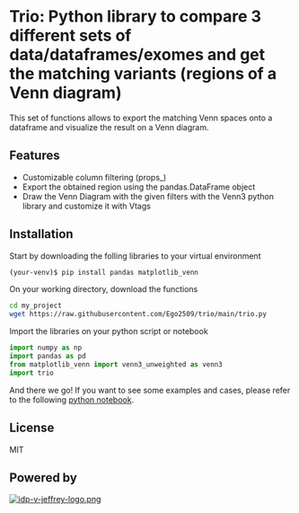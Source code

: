 
# Trio: Python library to compare 3 different sets of data/dataframes/exomes and get the matching variants (regions of a Venn diagram)

This set of functions allows to export the matching Venn spaces onto a dataframe and visualize the result on a Venn diagram.

## Features
- Customizable column filtering (props_)
- Export the obtained region using the pandas.DataFrame object
- Draw the Venn Diagram with the given filters with the Venn3 python library and customize it with Vtags

## Installation
Start by downloading the folling libraries to your virtual environment
```sh
(your-venv)$ pip install pandas matplotlib_venn
```
On your working directory, download the functions
```sh
cd my_project
wget https://raw.githubusercontent.com/Ego2509/trio/main/trio.py
```
Import the libraries on your python script or notebook
```py
import numpy as np
import pandas as pd 
from matplotlib_venn import venn3_unweighted as venn3
import trio
```
And there we go! If you want to see some examples and cases, please refer to the following [python notebook](https://ego2509.github.io/trio/).


## License

MIT

## Powered by

[![idp-v-jeffrey-logo.png](https://i.postimg.cc/jjLCF0dR/idp-v-jeffrey-logo.png)](https://postimg.cc/TyvRKsDs)
